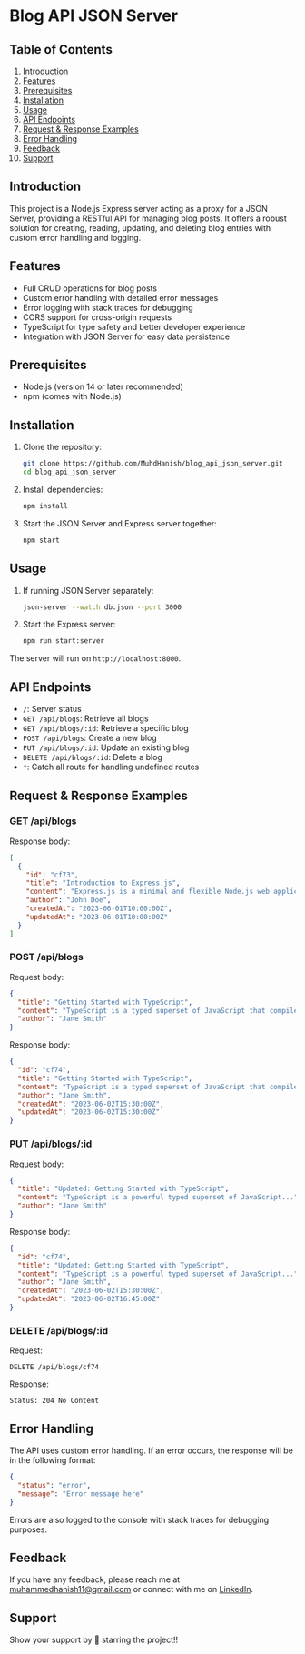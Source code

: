 # Blog API JSON Server

## Table of Contents
1. [Introduction](#introduction)
2. [Features](#features)
3. [Prerequisites](#prerequisites)
4. [Installation](#installation)
5. [Usage](#usage)
6. [API Endpoints](#api-endpoints)
7. [Request & Response Examples](#request--response-examples)
8. [Error Handling](#error-handling)
9. [Feedback](#feedback)
10. [Support](#support)

## Introduction

This project is a Node.js Express server acting as a proxy for a JSON Server, providing a RESTful API for managing blog posts. It offers a robust solution for creating, reading, updating, and deleting blog entries with custom error handling and logging.

## Features

- Full CRUD operations for blog posts
- Custom error handling with detailed error messages
- Error logging with stack traces for debugging
- CORS support for cross-origin requests
- TypeScript for type safety and better developer experience
- Integration with JSON Server for easy data persistence

## Prerequisites

- Node.js (version 14 or later recommended)
- npm (comes with Node.js)

## Installation

1. Clone the repository:
   ```bash
   git clone https://github.com/MuhdHanish/blog_api_json_server.git
   cd blog_api_json_server
   ```

2. Install dependencies:
   ```bash
   npm install
   ```

3. Start the JSON Server and Express server together:
   ```bash
   npm start
   ```

## Usage

1. If running JSON Server separately:
   ```bash
   json-server --watch db.json --port 3000
   ```

2. Start the Express server:
   ```bash
   npm run start:server
   ```

The server will run on `http://localhost:8000`.

## API Endpoints

- `/`: Server status
- `GET /api/blogs`: Retrieve all blogs
- `GET /api/blogs/:id`: Retrieve a specific blog
- `POST /api/blogs`: Create a new blog
- `PUT /api/blogs/:id`: Update an existing blog
- `DELETE /api/blogs/:id`: Delete a blog
- `*`: Catch all route for handling undefined routes

## Request & Response Examples

### GET /api/blogs

Response body:
```json
[
  {
    "id": "cf73",
    "title": "Introduction to Express.js",
    "content": "Express.js is a minimal and flexible Node.js web application framework...",
    "author": "John Doe",
    "createdAt": "2023-06-01T10:00:00Z",
    "updatedAt": "2023-06-01T10:00:00Z"
  }
]
```

### POST /api/blogs

Request body:
```json
{
  "title": "Getting Started with TypeScript",
  "content": "TypeScript is a typed superset of JavaScript that compiles to plain JavaScript...",
  "author": "Jane Smith"
}
```

Response body:
```json
{
  "id": "cf74",
  "title": "Getting Started with TypeScript",
  "content": "TypeScript is a typed superset of JavaScript that compiles to plain JavaScript...",
  "author": "Jane Smith",
  "createdAt": "2023-06-02T15:30:00Z",
  "updatedAt": "2023-06-02T15:30:00Z"
}
```

### PUT /api/blogs/:id

Request body:
```json
{
  "title": "Updated: Getting Started with TypeScript",
  "content": "TypeScript is a powerful typed superset of JavaScript...",
  "author": "Jane Smith"
}
```

Response body:
```json
{
  "id": "cf74",
  "title": "Updated: Getting Started with TypeScript",
  "content": "TypeScript is a powerful typed superset of JavaScript...",
  "author": "Jane Smith",
  "createdAt": "2023-06-02T15:30:00Z",
  "updatedAt": "2023-06-02T16:45:00Z"
}
```

### DELETE /api/blogs/:id

Request:
```
DELETE /api/blogs/cf74
```

Response:
```
Status: 204 No Content
```

## Error Handling

The API uses custom error handling. If an error occurs, the response will be in the following format:

```json
{
  "status": "error",
  "message": "Error message here"
}
```

Errors are also logged to the console with stack traces for debugging purposes.

## Feedback

If you have any feedback, please reach me at [muhammedhanish11@gmail.com](mailto:muhammedhanish11@gmail.com) or connect with me on [LinkedIn](https://www.linkedin.com/in/muhdhanish/).

## Support

Show your support by 🌟 starring the project!!
